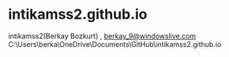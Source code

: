 # intikamss2.github.io
intikamss2(Berkay Bozkurt) , berkay_9@windowslive.com
C:\Users\berka\OneDrive\Documents\GitHub\intikamss2.github.io